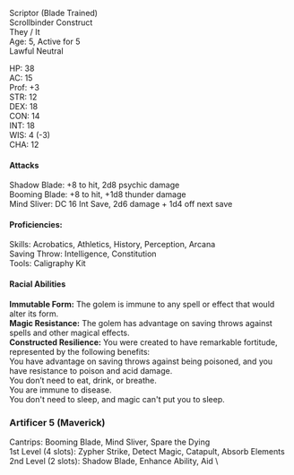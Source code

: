 Scriptor (Blade Trained) \
Scrollbinder Construct \
They / It \
Age: 5, Active for 5 \
Lawful Neutral

HP: 38 \
AC: 15 \
Prof: +3 \
STR: 12 \
DEX: 18 \
CON: 14 \
INT: 18 \
WIS: 4 (-3) \
CHA: 12

#### Attacks
Shadow Blade: +8 to hit, 2d8 psychic damage \
Booming Blade: +8 to hit, +1d8 thunder damage \
Mind Sliver: DC 16 Int Save, 2d6 damage + 1d4 off next save 

#### Proficiencies:
Skills: Acrobatics, Athletics, History, Perception, Arcana \
Saving Throw: Intelligence, Constitution \
Tools: Caligraphy Kit

#### Racial Abilities
**Immutable Form:** The golem is immune to any spell or effect that would alter its form. \
**Magic Resistance:** The golem has advantage on saving throws against spells and other magical effects. \
**Constructed Resilience:** You were created to have remarkable fortitude, represented by the following benefits: \
You have advantage on saving throws against being poisoned, and you have resistance to poison and acid damage. \
You don’t need to eat, drink, or breathe. \
You are immune to disease. \
You don't need to sleep, and magic can't put you to sleep.

### Artificer 5 (Maverick)
Cantrips: Booming Blade, Mind Sliver, Spare the Dying \
1st Level (4 slots): Zypher Strike, Detect Magic, Catapult, Absorb Elements \
2nd Level (2 slots): Shadow Blade, Enhance Ability, Aid \
